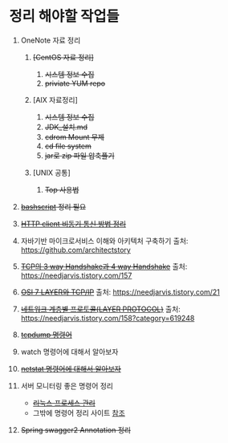 # 정리 해야할 작업들 

1. OneNote 자료 정리
    1. ~~[CentOS 자료 정리]~~
        1. ~~시스템 정보 수집~~
        1. ~~priviate YUM repo~~

    1. [AIX 자료정리]
        1. ~~시스템 정보 수집~~
        1. ~~JDK_설치.md~~
        1. ~~cdrom Mount 무제~~
        1. ~~cd file system~~
        1. ~~jar로 zip 파일 압축풀기~~

    1. [UNIX 공통]
        1. ~~Top 사용법~~

1. ~~[bashscript](./OS/bashscript/README.md) 정리 필요~~

1. ~~[HTTP client 비동기 통신 방법 정리](./Java/HttpClient-async-통신.md)~~

1. 자바기반 마이크로서비스 이해와 아키텍처 구축하기
    출처: https://github.com/architectstory

1. ~~[TCP의 3 way Handshake과 4 way Handshake](./network/tcp-3way-4way-handshake.md)~~
   출처: https://needjarvis.tistory.com/157

1. ~~[OSI 7 LAYER와 TCP/IP](./network/osi-7layer.md)~~
   출처: https://needjarvis.tistory.com/21

1. ~~[네트워크 계층별 프로토콜(LAYER PROTOCOL)](./network/layer-protocol.md)~~
   출처: https://needjarvis.tistory.com/158?category=619248

1. ~~[tcpdump 명령어](./OS/tcpdump-command.md)~~

1. watch  명령어에 대해서 알아보자

1. ~~[netstat 명령어에 대해서 알아보자](./OS/netstat-command.md)~~

1. 서버 모니터링 좋은 명령어 정리
    - ~~[리눅스 프로세스 관리](./OS/Linux-process-관리.md)~~
    - 그밖에 명령어 정리 사이트 [참조](https://www.aonenetworks.kr/official.php/home/info/1399)
    
1. ~~Spring swagger2 Annotation 정리~~